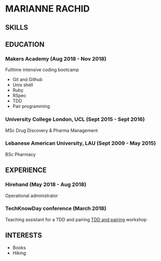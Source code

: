 # **MARIANNE RACHID**



## **SKILLS**



## **EDUCATION**

### Makers Academy (Aug 2018 - Nov 2018)
 Fulltime intensive coding bootcamp
  * Git and Github
  * Unix shell
  * Ruby
  * RSpec
  * TDD
  * Pair programming

### University College London, UCL (Sept 2015 - Sept 2016)
MSc Drug Discovery & Pharma Management

### Lebanese American University, LAU (Sept 2009 - May 2015)
BSc Pharmacy


## **EXPERIENCE**

### Hirehand (May 2018 - Aug 2018)
Operational administrator

### TechKnowDay conference (March 2018)
Teaching assistant for a TDD and pairing
[TDD and pairing](https://github.com/fouralarmfire/square-one/tree/master/tutorials) workshop

## **INTERESTS**

* Books   
* Hiking
